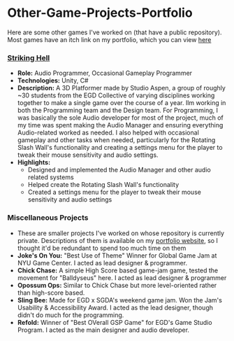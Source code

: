 # Other-Game-Projects-Portfolio
Here are some other games I've worked on (that have a public repository). Most games have an itch link on my portfolio, which you can view [here](https://kolakowskiwiktor.wixsite.com/wiktor-site)


### [Striking Hell](https://github.com/StudioAspen/AAAGame2023-2024)
- **Role:** Audio Programmer, Occasional Gameplay Programmer
- **Technologies:** Unity, C#
- **Description:** A 3D Platformer made by Studio Aspen, a group of roughly ~30 students from the EGD Collective of varying disciplines working together to make a single game over the course of a year. Ilm working in both the Programming team and the Design team. For Programming, I was basically the sole Audio developer for most of the project, much of my time was spent making the Audio Manager and ensuring everything Audio-related worked as needed. I also helped with occasional gameplay and other tasks when needed, particularly for the Rotating Slash Wall's functionality and creating a settings menu for the player to tweak their mouse sensitivity and audio settings.
- **Highlights:**
  - Designed and implemented the Audio Manager and other audio related systems
  - Helped create the Rotating Slash Wall's functionality
  - Created a settings menu for the player to tweak their mouse sensitivity and audio settings
 
### Miscellaneous Projects
- These are smaller projects I've worked on whose repository is currently private. Descriptions of them is available on my [portfolio website](https://kolakowskiwiktor.wixsite.com/wiktor-site), so I thought it'd be redundant to spend too much time on them
- **Joke's On You:** "Best Use of Theme" Winner for Global Game Jam at NYU Game Center. I acted as lead designer & programmer.
- **Chick Chase:** A simple High Score based game-jam game, tested the movement for "Balldyseus" here. I acted as lead designer & programmer
- **Opossum Ops:** Similar to Chick Chase but more level-oriented rather than high-score based.
- **Sling Bee:** Made for EGD x SGDA's weekend game jam. Won the Jam's Usability & Accessibility Award. I acted as the lead designer, though didn't do much for the programming.
- **Refold:** Winner of "Best OVerall GSP Game" for EGD's Game Studio Program. I acted as the main designer and audio developer.
